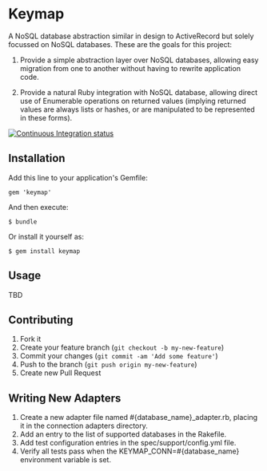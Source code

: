 # Keymap

A NoSQL database abstraction similar in design to ActiveRecord but solely
focussed on NoSQL databases. These are the goals for this project:

1. Provide a simple abstraction layer over NoSQL databases, allowing easy
   migration from one to another without having to rewrite application code.

2. Provide a natural Ruby integration with NoSQL database, allowing direct
   use of Enumerable operations on returned values (implying returned values
   are always lists or hashes, or are manipulated to be represented in these
   forms).

[![Continuous Integration status](https://secure.travis-ci.org/rbuck/keymap.png)](http://travis-ci.org/rbuck/keymap)

## Installation

Add this line to your application's Gemfile:

    gem 'keymap'

And then execute:

    $ bundle

Or install it yourself as:

    $ gem install keymap

## Usage

TBD

## Contributing

1. Fork it
2. Create your feature branch (`git checkout -b my-new-feature`)
3. Commit your changes (`git commit -am 'Add some feature'`)
4. Push to the branch (`git push origin my-new-feature`)
5. Create new Pull Request

## Writing New Adapters

1. Create a new adapter file named #{database_name}_adapter.rb, placing it
   in the connection adapters directory.
2. Add an entry to the list of supported databases in the Rakefile.
3. Add test configuration entries in the spec/support/config.yml file.
4. Verify all tests pass when the KEYMAP_CONN=#{database_name} environment
   variable is set.
